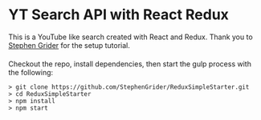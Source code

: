 # YT Search API with React Redux

This is a YouTube like search created with React and Redux. Thank you to [Stephen Grider](https://github.com/StephenGrider) for the setup tutorial.

#### 
Checkout the repo, install dependencies, then start the gulp process with the following:

```
> git clone https://github.com/StephenGrider/ReduxSimpleStarter.git
> cd ReduxSimpleStarter
> npm install
> npm start
```

